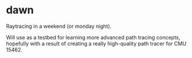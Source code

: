 # dawn

Raytracing in a weekend (or monday night).

Will use as a testbed for learning more advanced path tracing concepts, hopefully with a result of creating a really high-quality path tracer for CMU 15462.
